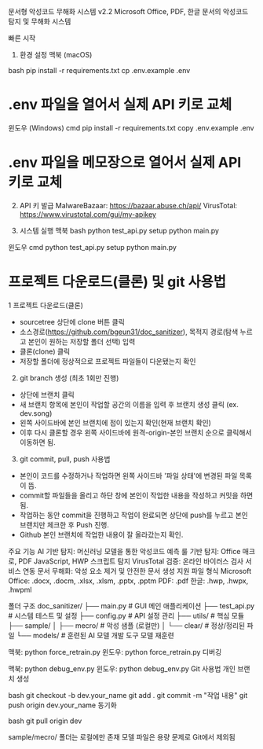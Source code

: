 문서형 악성코드 무해화 시스템 v2.2
Microsoft Office, PDF, 한글 문서의 악성코드 탐지 및 무해화 시스템

빠른 시작
1. 환경 설정
맥북 (macOS)

bash
pip install -r requirements.txt
cp .env.example .env
# .env 파일을 열어서 실제 API 키로 교체

윈도우 (Windows)
cmd
pip install -r requirements.txt
copy .env.example .env

# .env 파일을 메모장으로 열어서 실제 API 키로 교체
2. API 키 발급
MalwareBazaar: https://bazaar.abuse.ch/api/
VirusTotal: https://www.virustotal.com/gui/my-apikey

3. 시스템 실행
맥북
bash
python test_api.py setup
python main.py

윈도우
cmd
python test_api.py setup
python main.py

# 프로젝트 다운로드(클론) 및 git 사용법

 1 프로젝트 다운로드(클론)
  - sourcetree 상단에 clone 버튼 클릭
  - 소스경로(https://github.com/bgeun31/doc_sanitizer), 목적지 경로(탐색 누르고 본인이 원하는 저장할 폴더 선택) 입력
  - 클론(clone) 클릭
  - 저장할 폴더에 정상적으로 프로젝트 파일들이 다운됐는지 확인

 2. git branch 생성 (최초 1회만 진행)
  - 상단에 브랜치 클릭
  - 새 브랜치 항목에 본인이 작업할 공간의 이름을 입력 후 브랜치 생성 클릭 (ex. dev.song)
  - 왼쪽 사이드바에 본인 브랜치에 점이 있는지 확인(현재 브랜치 확인)
  - 이후 다시 클론할 경우 왼쪽 사이드바에 원격-origin-본인 브랜치 순으로 클릭해서 이동하면 됨.

 3. git commit, pull, push 사용법
  - 본인이 코드를 수정하거나 작업하면 왼쪽 사이드바 '파일 상태'에 변경된 파일 목록이 뜸.
  - commit할 파일들을 올리고 하단 창에 본인이 작업한 내용을 작성하고 커밋을 하면 됨.
  - 작업하는 동안 commit을 진행하고 작업이 완료되면 상단에 push를 누르고 본인 브랜치만 체크한 후 Push 진행.
  - Github 본인 브랜치에 작업한 내용이 잘 올라갔는지 확인.


주요 기능
AI 기반 탐지: 머신러닝 모델을 통한 악성코드 예측
룰 기반 탐지: Office 매크로, PDF JavaScript, HWP 스크립트 탐지
VirusTotal 검증: 온라인 바이러스 검사 서비스 연동
문서 무해화: 악성 요소 제거 및 안전한 문서 생성
지원 파일 형식
Microsoft Office: .docx, .docm, .xlsx, .xlsm, .pptx, .pptm
PDF: .pdf
한글: .hwp, .hwpx, .hwpml

폴더 구조
doc_sanitizer/
├── main.py                 # GUI 메인 애플리케이션
├── test_api.py            # 시스템 테스트 및 설정
├── config.py              # API 설정 관리
├── utils/                 # 핵심 모듈
├── sample/
│   ├── mecro/             # 악성 샘플 (로컬만)
│   └── clear/             # 정상/정리된 파일
└── models/                # 훈련된 AI 모델
개발 도구
모델 재훈련

맥북: python force_retrain.py
윈도우: python force_retrain.py
디버깅

맥북: python debug_env.py
윈도우: python debug_env.py
Git 사용법
개인 브랜치 생성

bash
git checkout -b dev.your_name
git add .
git commit -m "작업 내용"
git push origin dev.your_name
동기화

bash
git pull origin dev

sample/mecro/ 폴더는 로컬에만 존재
모델 파일은 용량 문제로 Git에서 제외됨
